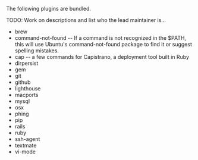 The following plugins are bundled.

TODO: Work on descriptions and list who the lead maintainer is...

* brew
* command-not-found -- If a command is not recognized in the $PATH, this will use Ubuntu's command-not-found package to find it or suggest spelling mistakes.
* cap -- a few commands for Capistrano, a deployment tool built in Ruby
* dirpersist
* gem
* git
* github
* lighthouse
* macports
* mysql
* osx
* phing
* pip
* rails
* ruby
* ssh-agent
* textmate
* vi-mode
